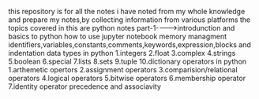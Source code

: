 this repository is for all the notes i have noted from my whole knowledge and prepare my notes,by collecting information from various platforms the topics covered in this are
python notes part-1---->introdunction and basics to python
                        how to use jupyter notebook
                        memory managment
                        identifiers,variables,constants,comments,keywords,expression,blocks and indentation
                        data types in python
                            1.integers
                            2.float
                            3.complex
                            4.strings
                            5.boolean
                            6.special
                            7.lists
                            8.sets
                            9.tuple
                            10.dictionary
                        operators in python
                            1.arthemetic opertors
                            2.assignment operators
                            3.comparision/relational operators
                            4.logical operators
                            5.bitwise operators
                            6.membership operator
                            7.identity operator
                        precedence and associavity
